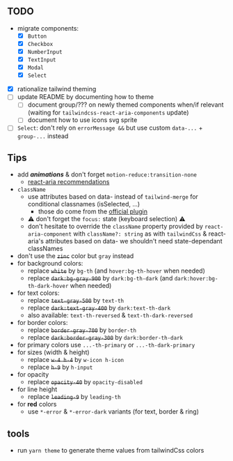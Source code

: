 ## TODO

- migrate components:
  - [x] `Button`
  - [x] `Checkbox`
  - [x] `NumberInput`
  - [x] `TextInput`
  - [x] `Modal`
  - [x] `Select`
- [x] rationalize tailwind theming
- [ ] update README by documenting how to theme
  - [ ] document group/??? on newly themed components when/if relevant (waiting for `tailwindcss-react-aria-components` update)
  - [ ] document how to use icons svg sprite
- [ ] `Select`: don't rely on `errorMessage &&` but use custom `data-...` + `group-...` instead

## Tips

- add _**animations**_ & don't forget `motion-reduce:transition-none`
  - [react-aria recommendations](https://react-spectrum.adobe.com/react-aria/styling.html#animation)
- `className`
  - use attributes based on data- instead of `tailwind-merge` for conditional classnames (isSelected, ...)
    - those do come from the [official plugin](https://react-spectrum.adobe.com/react-aria/styling.html#tailwind-css)
  - ⚠️ don't forget the `focus:` state (keyboard selection) ⚠️
  - don't hesitate to override the `className` property provided by `react-aria-component` with `className?: string` as with `tailwindCss` & react-aria's attributes based on data- we shouldn't need state-dependant classNames
- don't use the ~~`zinc`~~ color but `gray` instead
- for background colors:
  - replace ~~`white`~~ by `bg-th` (and `hover:bg-th-hover` when needed)
  - replace ~~`dark:bg-gray-900`~~ by `dark:bg-th-dark` (and `dark:hover:bg-th-dark-hover` when needed)
- for text colors:
  - replace ~~`text-gray-500`~~ by `text-th`
  - replace ~~`dark:text-gray-400`~~ by `dark:text-th-dark`
  - also available: `text-th-reversed` & `text-th-dark-reversed`
- for border colors:
  - replace ~~`border-gray-700`~~ by `border-th`
  - replace ~~`dark:border-gray-300`~~ by `dark:border-th-dark`
- for primary colors use `...-th-primary` or `...-th-dark-primary`
- for sizes (width & height)
  - replace ~~`w-4 h-4`~~ by `w-icon h-icon`
  - replace ~~`h-9`~~ by `h-input`
- for opacity
  - replace ~~`opacity-40`~~ by `opacity-disabled`
- for line height
  - replace ~~`leading-9`~~ by `leading-th`
- for **red** colors
  - use `*-error` & `*-error-dark` variants (for text, border & ring)

## tools

- run `yarn theme` to generate theme values from tailwindCss colors
